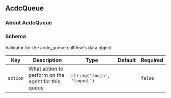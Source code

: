 ## AcdcQueue

### About AcdcQueue

### Schema

Validator for the acdc_queue callflow's data object

Key | Description | Type | Default | Required
--- | ----------- | ---- | ------- | --------
`action` | What action to perform on the agent for this queue | `string('login', 'logout')` |   | `false`
